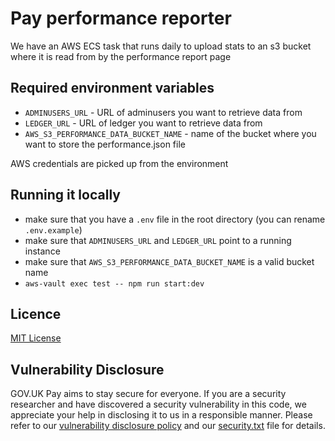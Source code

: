 # Pay performance reporter

We have an AWS ECS task that runs daily to upload stats to an s3 bucket where it is read from by the performance report page

## Required environment variables

- `ADMINUSERS_URL` - URL of adminusers you want to retrieve data from
- `LEDGER_URL` - URL of ledger you want to retrieve data from
- `AWS_S3_PERFORMANCE_DATA_BUCKET_NAME` - name of the bucket where you want to store the performance.json file

AWS credentials are picked up from the environment

## Running it locally

- make sure that you have a `.env` file in the root directory (you can rename `.env.example`)
- make sure that `ADMINUSERS_URL` and `LEDGER_URL` point to a running instance
- make sure that `AWS_S3_PERFORMANCE_DATA_BUCKET_NAME` is a valid bucket name
- `aws-vault exec test -- npm run start:dev`
  
## Licence
[MIT License](LICENCE)

## Vulnerability Disclosure

GOV.UK Pay aims to stay secure for everyone. If you are a security researcher and have discovered a security vulnerability in this code, we appreciate your help in disclosing it to us in a responsible manner. Please refer to our [vulnerability disclosure policy](https://www.gov.uk/help/report-vulnerability) and our [security.txt](https://vdp.cabinetoffice.gov.uk/.well-known/security.txt) file for details.
